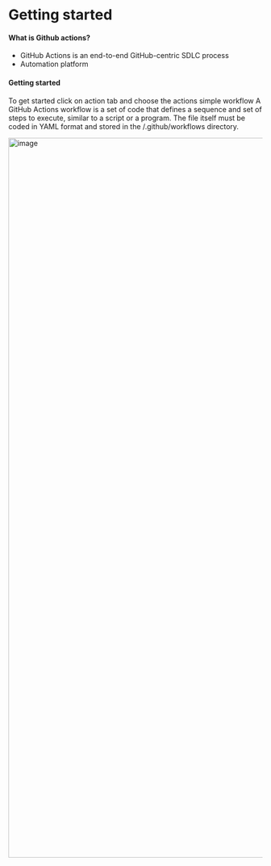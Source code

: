 # Getting started

#### What is Github actions?

- GitHub Actions is an end-to-end GitHub-centric SDLC process
- Automation platform

#### Getting started
To get started click on action tab and choose the actions simple workflow 
A GitHub Actions workflow is a set of code that defines a sequence and set of steps to execute, similar to a script or a program. The file itself must be coded in YAML format and stored in the <repository>/.github/workflows directory.

<img width="1427" alt="image" src="https://github.com/user-attachments/assets/10edb288-dd4d-453d-abfd-a2c2a5dfbfae" />
